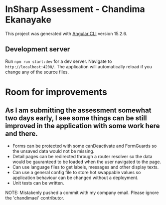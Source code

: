 # InSharp Assessment - Chandima Ekanayake

This project was generated with [Angular CLI](https://github.com/angular/angular-cli) version 15.2.6.

## Development server

Run `npm run start:dev` for a dev server. Navigate to `http://localhost:4200/`. The application will automatically reload if you change any of the source files.

# Room for improvements

## As I am submitting the assessment somewhat two days early, I see some things can be still improved in the application with some work here and there.

* Forms can be protected with some canDeactivate and FormGuards so the unsaved data would not be missing.
* Detail pages can be redirected through a router resolver so the data would be gauranteed to be loaded when the user navigated to the page. 
* Can use language files to get labels, messages and other display texts.
* Can use a general config file to store hot swappable values so application behaviour can be changed without a deployment. 
* Unit tests can be written.


NOTE: Mistakenly pushed a commit with my company email. Please ignore the 'chandimaei' contributor.
